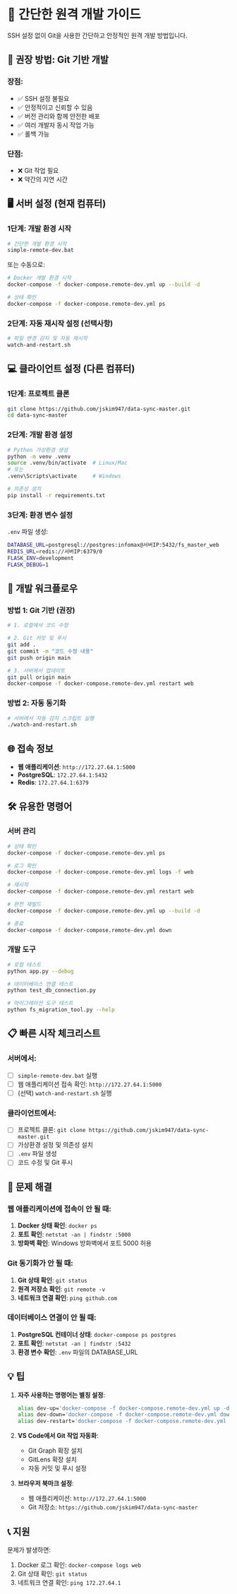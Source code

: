 # 🚀 간단한 원격 개발 가이드

SSH 설정 없이 Git을 사용한 간단하고 안정적인 원격 개발 방법입니다.

## 🎯 권장 방법: Git 기반 개발

### 장점:
- ✅ SSH 설정 불필요
- ✅ 안정적이고 신뢰할 수 있음
- ✅ 버전 관리와 함께 안전한 배포
- ✅ 여러 개발자 동시 작업 가능
- ✅ 롤백 가능

### 단점:
- ❌ Git 작업 필요
- ❌ 약간의 지연 시간

## 🖥️ 서버 설정 (현재 컴퓨터)

### 1단계: 개발 환경 시작
```bash
# 간단한 개발 환경 시작
simple-remote-dev.bat
```

또는 수동으로:
```bash
# Docker 개발 환경 시작
docker-compose -f docker-compose.remote-dev.yml up --build -d

# 상태 확인
docker-compose -f docker-compose.remote-dev.yml ps
```

### 2단계: 자동 재시작 설정 (선택사항)
```bash
# 파일 변경 감지 및 자동 재시작
watch-and-restart.sh
```

## 💻 클라이언트 설정 (다른 컴퓨터)

### 1단계: 프로젝트 클론
```bash
git clone https://github.com/jskim947/data-sync-master.git
cd data-sync-master
```

### 2단계: 개발 환경 설정
```bash
# Python 가상환경 생성
python -m venv .venv
source .venv/bin/activate  # Linux/Mac
# 또는
.venv\Scripts\activate     # Windows

# 의존성 설치
pip install -r requirements.txt
```

### 3단계: 환경 변수 설정
`.env` 파일 생성:
```bash
DATABASE_URL=postgresql://postgres:infomax@서버IP:5432/fs_master_web
REDIS_URL=redis://서버IP:6379/0
FLASK_ENV=development
FLASK_DEBUG=1
```

## 🔄 개발 워크플로우

### 방법 1: Git 기반 (권장)
```bash
# 1. 로컬에서 코드 수정

# 2. Git 커밋 및 푸시
git add .
git commit -m "코드 수정 내용"
git push origin main

# 3. 서버에서 업데이트
git pull origin main
docker-compose -f docker-compose.remote-dev.yml restart web
```

### 방법 2: 자동 동기화
```bash
# 서버에서 자동 감지 스크립트 실행
./watch-and-restart.sh
```

## 🌐 접속 정보

- **웹 애플리케이션**: `http://172.27.64.1:5000`
- **PostgreSQL**: `172.27.64.1:5432`
- **Redis**: `172.27.64.1:6379`

## 🛠️ 유용한 명령어

### 서버 관리
```bash
# 상태 확인
docker-compose -f docker-compose.remote-dev.yml ps

# 로그 확인
docker-compose -f docker-compose.remote-dev.yml logs -f web

# 재시작
docker-compose -f docker-compose.remote-dev.yml restart web

# 완전 재빌드
docker-compose -f docker-compose.remote-dev.yml up --build -d

# 종료
docker-compose -f docker-compose.remote-dev.yml down
```

### 개발 도구
```bash
# 로컬 테스트
python app.py --debug

# 데이터베이스 연결 테스트
python test_db_connection.py

# 마이그레이션 도구 테스트
python fs_migration_tool.py --help
```

## 📋 빠른 시작 체크리스트

### 서버에서:
- [ ] `simple-remote-dev.bat` 실행
- [ ] 웹 애플리케이션 접속 확인: `http://172.27.64.1:5000`
- [ ] (선택) `watch-and-restart.sh` 실행

### 클라이언트에서:
- [ ] 프로젝트 클론: `git clone https://github.com/jskim947/data-sync-master.git`
- [ ] 가상환경 설정 및 의존성 설치
- [ ] `.env` 파일 생성
- [ ] 코드 수정 및 Git 푸시

## 🚨 문제 해결

### 웹 애플리케이션에 접속이 안 될 때:
1. **Docker 상태 확인**: `docker ps`
2. **포트 확인**: `netstat -an | findstr :5000`
3. **방화벽 확인**: Windows 방화벽에서 포트 5000 허용

### Git 동기화가 안 될 때:
1. **Git 상태 확인**: `git status`
2. **원격 저장소 확인**: `git remote -v`
3. **네트워크 연결 확인**: `ping github.com`

### 데이터베이스 연결이 안 될 때:
1. **PostgreSQL 컨테이너 상태**: `docker-compose ps postgres`
2. **포트 확인**: `netstat -an | findstr :5432`
3. **환경 변수 확인**: `.env` 파일의 DATABASE_URL

## 💡 팁

1. **자주 사용하는 명령어는 별칭 설정**:
   ```bash
   alias dev-up='docker-compose -f docker-compose.remote-dev.yml up -d'
   alias dev-down='docker-compose -f docker-compose.remote-dev.yml down'
   alias dev-restart='docker-compose -f docker-compose.remote-dev.yml restart web'
   ```

2. **VS Code에서 Git 작업 자동화**:
   - Git Graph 확장 설치
   - GitLens 확장 설치
   - 자동 커밋 및 푸시 설정

3. **브라우저 북마크 설정**:
   - 웹 애플리케이션: `http://172.27.64.1:5000`
   - Git 저장소: `https://github.com/jskim947/data-sync-master`

## 📞 지원

문제가 발생하면:
1. Docker 로그 확인: `docker-compose logs web`
2. Git 상태 확인: `git status`
3. 네트워크 연결 확인: `ping 172.27.64.1` 